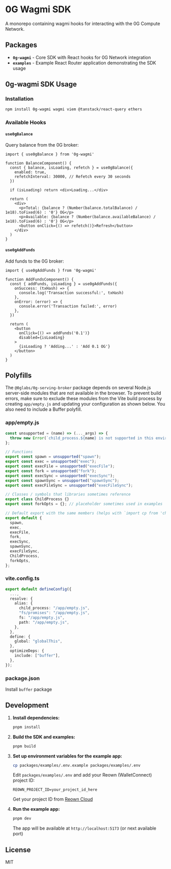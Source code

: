 # 0G Wagmi SDK

A monorepo containing wagmi hooks for interacting with the 0G Compute Network.

## Packages

- **`0g-wagmi`** - Core SDK with React hooks for 0G Network integration
- **`examples`** - Example React Router application demonstrating the SDK usage

## 0g-wagmi SDK Usage

### Installation
```bash
npm install 0g-wagmi wagmi viem @tanstack/react-query ethers
```

### Available Hooks

#### `use0gBalance`
Query balance from the 0G broker:

```tsx
import { use0gBalance } from '0g-wagmi'

function BalanceComponent() {
  const { balance, isLoading, refetch } = use0gBalance({
    enabled: true,
    refetchInterval: 30000, // Refetch every 30 seconds
  })

  if (isLoading) return <div>Loading...</div>
  
  return (
    <div>
      <p>Total: {balance ? (Number(balance.totalBalance) / 1e18).toFixed(6) : '0'} OG</p>
      <p>Available: {balance ? (Number(balance.availableBalance) / 1e18).toFixed(6) : '0'} OG</p>
      <button onClick={() => refetch()}>Refresh</button>
    </div>
  )
}
```

#### `use0gAddFunds`
Add funds to the 0G broker:

```tsx
import { use0gAddFunds } from '0g-wagmi'

function AddFundsComponent() {
  const { addFunds, isLoading } = use0gAddFunds({
    onSuccess: (txHash) => {
      console.log('Transaction successful:', txHash)
    },
    onError: (error) => {
      console.error('Transaction failed:', error)
    },
  })

  return (
    <button 
      onClick={() => addFunds('0.1')}
      disabled={isLoading}
    >
      {isLoading ? 'Adding...' : 'Add 0.1 OG'}
    </button>
  )
}
```

## Polyfills

The `@0glabs/0g-serving-broker` package depends on several Node.js server-side modules that are not available in the browser. To prevent build errors, make sure to exclude these modules from the Vite build process by creating `app/empty.js` and updating your configuration as shown below. You also need to include a Buffer polyfill.

### app/empty.js

```javascript
const unsupported = (name) => (..._args) => {
  throw new Error(`child_process.${name} is not supported in this environment`);
};

// Functions
export const spawn = unsupported("spawn");
export const exec = unsupported("exec");
export const execFile = unsupported("execFile");
export const fork = unsupported("fork");
export const execSync = unsupported("execSync");
export const spawnSync = unsupported("spawnSync");
export const execFileSync = unsupported("execFileSync");

// Classes / symbols that libraries sometimes reference
export class ChildProcess {}
export const forkOpts = {}; // placeholder sometimes used in examples

// Default export with the same members (helps with `import cp from 'child_process'`)
export default {
  spawn,
  exec,
  execFile,
  fork,
  execSync,
  spawnSync,
  execFileSync,
  ChildProcess,
  forkOpts,
};
```

### vite.config.ts

```typescript
export default defineConfig({
  ...,
  resolve: {
    alias: {
      child_process: "/app/empty.js",
      "fs/promises": "/app/empty.js",
      fs: "/app/empty.js",
      path: "/app/empty.js",
    },
  },
  define: {
    global: "globalThis",
  },
  optimizeDeps: {
    include: ["buffer"],
  },
});
```

### package.json
Install `buffer` package

## Development

1. **Install dependencies:**
   ```bash
   pnpm install
   ```

2. **Build the SDK and examples:**
   ```bash
   pnpm build
   ```

3. **Set up environment variables for the example app:**
   ```bash
   cp packages/examples/.env.example packages/examples/.env
   ```
   
   Edit `packages/examples/.env` and add your Reown (WalletConnect) project ID:
   ```
   REOWN_PROJECT_ID=your_project_id_here
   ```
   
   Get your project ID from [Reown Cloud](https://cloud.reown.com/)

4. **Run the example app:**
   ```bash
   pnpm dev
   ```

   The app will be available at `http://localhost:5173` (or next available port)

## License

MIT